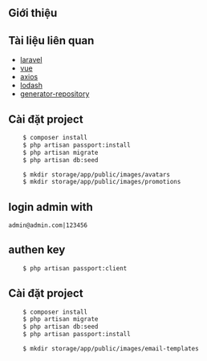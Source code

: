 ## Giới thiệu
## Tài liệu liên quan
- [laravel](https://laravel.com/docs/5.4)
- [vue](https://vuejs.org/)
- [axios](https://github.com/mzabriskie/axios)
- [lodash](https://lodash.com/)
- [generator-repository](https://packagist.org/packages/kingdarkness/k-repository)
## Cài đặt project
```bash
    $ composer install
    $ php artisan passport:install
    $ php artisan migrate
    $ php artisan db:seed

    $ mkdir storage/app/public/images/avatars
    $ mkdir storage/app/public/images/promotions
```
## login admin with
`admin@admin.com|123456`

## authen key
```bash
    $ php artisan passport:client
```

## Cài đặt project
```bash
    $ composer install
    $ php artisan migrate
    $ php artisan db:seed
    $ php artisan passport:install

    $ mkdir storage/app/public/images/email-templates
```